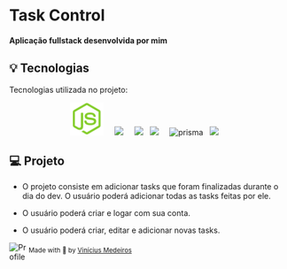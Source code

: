# Task Control

<p align="center">

<h4>
  Aplicação fullstack desenvolvida por mim
</h4>

## 💡 Tecnologias

Tecnologias utilizada no projeto:

<p align="center">
<img src="https://raw.githubusercontent.com/devicons/devicon/master/icons/nodejs/nodejs-original.svg" width="60"> &nbsp;
&nbsp;
<img src="https://cdn-icons-png.flaticon.com/512/5968/5968313.png" width="55"> &nbsp;
&nbsp;
<img src="https://camo.githubusercontent.com/a6e063bde3960c02b7f8c004e48f631938335c50a30d777c7121a2bd9e1283ab/68747470733a2f2f65787465726e616c2d636f6e74656e742e6475636b6475636b676f2e636f6d2f69752f3f753d6874747073253341253246253246647a6f6e652e636f6d25324673746f7261676525324674656d70253246383232393332342d657870726573736a732d6c6f676f2e706e6726663d31266e6f66623d31" width="60"> &nbsp;
<img src="https://camo.githubusercontent.com/cbd55750b53c01dc18830d377c7364b01077e8a675a79d454a3f1ea549efe129/68747470733a2f2f63646e2e6a7364656c6976722e6e65742f67682f64657669636f6e732f64657669636f6e2f69636f6e732f646f636b65722f646f636b65722d6f726967696e616c2e737667" width="70"> &nbsp;
&nbsp;
<img src="https://avatars.githubusercontent.com/u/17219288?s=280&v=4" alt="prisma" width="65"> &nbsp;
<img src="https://camo.githubusercontent.com/83bc697a3346dad864a73cb6b9d36a58678eb233c43c99a4072a2b61aac180af/68747470733a2f2f63646e2e66726565626965737570706c792e636f6d2f6c6f676f732f6c617267652f32782f6a6573742d6c6f676f2d706e672d7472616e73706172656e742e706e67" width="55"> &nbsp;
&nbsp;

## 💻 Projeto

- O projeto consiste em adicionar tasks que foram finalizadas durante o dia do
  dev. O usuário poderá adicionar todas as tasks feitas por ele.

- O usuário poderá criar e logar com sua conta.

- O usuário poderá criar, editar e adicionar novas tasks.

<!-- ## 🔍 Layout

Você pode visualizar a funcionalidade do projeto através do
[link](https://dt-money-ignite-vini.vercel.app/). -->

<div>
  <img align="left" src="https://avatars.githubusercontent.com/u/62653539?v=4" width=35 alt="Profile"/>
  <sub>Made with 💜 by <a href="https://github.com/ovinidev">Vinícius Medeiros</a></sub>
</div>
